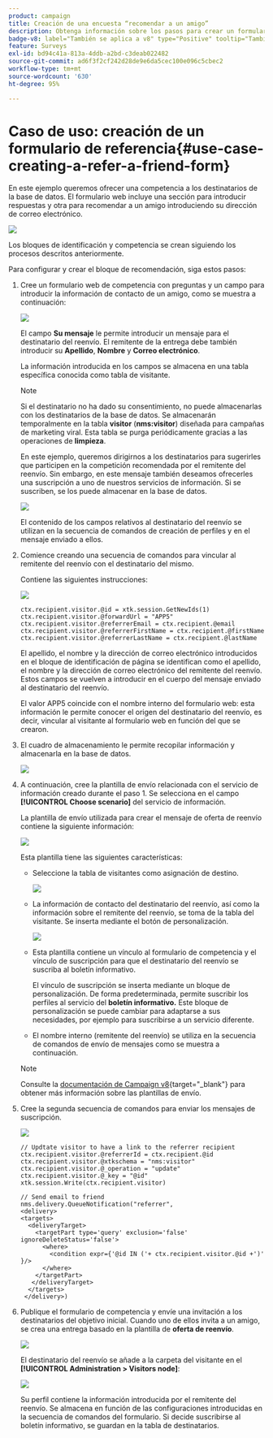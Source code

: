 ```yaml
---
product: campaign
title: Creación de una encuesta “recomendar a un amigo”
description: Obtenga información sobre los pasos para crear un formulario “recomendar a un amigo”
badge-v8: label="También se aplica a v8" type="Positive" tooltip="También se aplica a Campaign v8"
feature: Surveys
exl-id: bd94c41a-813a-4ddb-a2bd-c3deab022482
source-git-commit: ad6f3f2cf242d28de9e6da5cec100e096c5cbec2
workflow-type: tm+mt
source-wordcount: '630'
ht-degree: 95%

---
```


# Caso de uso: creación de un formulario de referencia{#use-case-creating-a-refer-a-friend-form}



En este ejemplo queremos ofrecer una competencia a los destinatarios de la base de datos. El formulario web incluye una sección para introducir respuestas y otra para recomendar a un amigo introduciendo su dirección de correo electrónico.

![](assets/s_ncs_admin_survey_viral_sample_0.png)

Los bloques de identificación y competencia se crean siguiendo los procesos descritos anteriormente.

Para configurar y crear el bloque de recomendación, siga estos pasos:

1. Cree un formulario web de competencia con preguntas y un campo para introducir la información de contacto de un amigo, como se muestra a continuación:

   ![](assets/s_ncs_admin_survey_viral_sample_2.png)

   El campo **Su mensaje** le permite introducir un mensaje para el destinatario del reenvío. El remitente de la entrega debe también introducir su **Apellido**, **Nombre** y **Correo electrónico**.

   La información introducida en los campos se almacena en una tabla específica conocida como tabla de visitante.

   >[!NOTE]
   >
   >Si el destinatario no ha dado su consentimiento, no puede almacenarlas con los destinatarios de la base de datos. Se almacenarán temporalmente en la tabla **visitor** (**nms:visitor**) diseñada para campañas de marketing viral. Esta tabla se purga periódicamente gracias a las operaciones de **limpieza**.
   >
   >En este ejemplo, queremos dirigirnos a los destinatarios para sugerirles que participen en la competición recomendada por el remitente del reenvío. Sin embargo, en este mensaje también deseamos ofrecerles una suscripción a uno de nuestros servicios de información. Si se suscriben, se los puede almacenar en la base de datos.

   ![](assets/s_ncs_admin_survey_viral_sample_5.png)

   El contenido de los campos relativos al destinatario del reenvío se utilizan en la secuencia de comandos de creación de perfiles y en el mensaje enviado a ellos.

1. Comience creando una secuencia de comandos para vincular al remitente del reenvío con el destinatario del mismo.

   Contiene las siguientes instrucciones:

   ![](assets/s_ncs_admin_survey_viral_sample_4.png)

   ```
   ctx.recipient.visitor.@id = xtk.session.GetNewIds(1)
   ctx.recipient.visitor.@forwardUrl = "APP5"
   ctx.recipient.visitor.@referrerEmail = ctx.recipient.@email
   ctx.recipient.visitor.@referrerFirstName = ctx.recipient.@firstName
   ctx.recipient.visitor.@referrerLastName = ctx.recipient.@lastName
   ```

   El apellido, el nombre y la dirección de correo electrónico introducidos en el bloque de identificación de página se identifican como el apellido, el nombre y la dirección de correo electrónico del remitente del reenvío. Estos campos se vuelven a introducir en el cuerpo del mensaje enviado al destinatario del reenvío.

   El valor APP5 coincide con el nombre interno del formulario web: esta información le permite conocer el origen del destinatario del reenvío, es decir, vincular al visitante al formulario web en función del que se crearon.

1. El cuadro de almacenamiento le permite recopilar información y almacenarla en la base de datos.

   ![](assets/s_ncs_admin_survey_viral_sample_4b.png)

1. A continuación, cree la plantilla de envío relacionada con el servicio de información creado durante el paso 1. Se selecciona en el campo **[!UICONTROL Choose scenario]** del servicio de información.

   La plantilla de envío utilizada para crear el mensaje de oferta de reenvío contiene la siguiente información:

   ![](assets/s_ncs_admin_survey_viral_sample_7.png)

   Esta plantilla tiene las siguientes características:

   * Seleccione la tabla de visitantes como asignación de destino.

     ![](assets/s_ncs_admin_survey_viral_sample_7b.png)

   * La información de contacto del destinatario del reenvío, así como la información sobre el remitente del reenvío, se toma de la tabla del visitante. Se inserta mediante el botón de personalización.

     ![](assets/s_ncs_admin_survey_viral_sample_7a.png)

   * Esta plantilla contiene un vínculo al formulario de competencia y el vínculo de suscripción para que el destinatario del reenvío se suscriba al boletín informativo.

     El vínculo de suscripción se inserta mediante un bloque de personalización. De forma predeterminada, permite suscribir los perfiles al servicio del **boletín informativo.** Este bloque de personalización se puede cambiar para adaptarse a sus necesidades, por ejemplo para suscribirse a un servicio diferente.

   * El nombre interno (remitente del reenvío) se utiliza en la secuencia de comandos de envío de mensajes como se muestra a continuación.

   >[!NOTE]
   >
   >Consulte la [documentación de Campaign v8](https://experienceleague.adobe.com/docs/campaign/campaign-v8/send/create-templates.html?lang=es){target="_blank"} para obtener más información sobre las plantillas de envío.

1. Cree la segunda secuencia de comandos para enviar los mensajes de suscripción.

   ![](assets/s_ncs_admin_survey_viral_sample_7c.png)

   ```
   // Updtate visitor to have a link to the referrer recipient
   ctx.recipient.visitor.@referrerId = ctx.recipient.@id
   ctx.recipient.visitor.@xtkschema = "nms:visitor"
   ctx.recipient.visitor.@_operation = "update" 
   ctx.recipient.visitor.@_key = "@id" 
   xtk.session.Write(ctx.recipient.visitor)
   
   // Send email to friend
   nms.delivery.QueueNotification("referrer",
   <delivery>
   <targets>
     <deliveryTarget>
       <targetPart type='query' exclusion='false' ignoreDeleteStatus='false'>
         <where>
           <condition expr={'@id IN ('+ ctx.recipient.visitor.@id +')' }/>
         </where>
       </targetPart>
      </deliveryTarget>
     </targets>
    </delivery>)
   ```

1. Publique el formulario de competencia y envíe una invitación a los destinatarios del objetivo inicial. Cuando uno de ellos invita a un amigo, se crea una entrega basado en la plantilla de **oferta de reenvío**.

   ![](assets/s_ncs_admin_survey_viral_sample_8.png)

   El destinatario del reenvío se añade a la carpeta del visitante en el **[!UICONTROL Administration > Visitors node]**:

   ![](assets/s_ncs_admin_survey_viral_sample_9.png)

   Su perfil contiene la información introducida por el remitente del reenvío. Se almacena en función de las configuraciones introducidas en la secuencia de comandos del formulario. Si decide suscribirse al boletín informativo, se guardan en la tabla de destinatarios.
